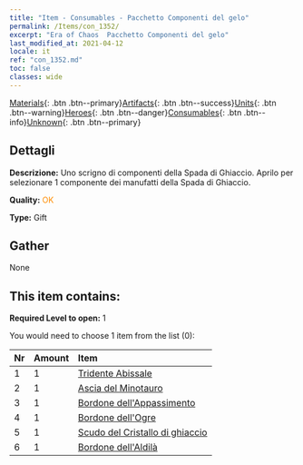 ```yaml
---
title: "Item - Consumables - Pacchetto Componenti del gelo"
permalink: /Items/con_1352/
excerpt: "Era of Chaos  Pacchetto Componenti del gelo"
last_modified_at: 2021-04-12
locale: it
ref: "con_1352.md"
toc: false
classes: wide
---
```

 [Materials](/it/Items/){: .btn .btn--primary}[Artifacts](/it/Items/Artifacts/){: .btn .btn--success}[Units](/it/Items/Units/){: .btn .btn--warning}[Heroes](/it/Items/Heroes/){: .btn .btn--danger}[Consumables](/it/Items/Consumables/){: .btn .btn--info}[Unknown](/it/Items/Unknown/){: .btn .btn--primary}

## Dettagli
 **Descrizione:** Uno scrigno di componenti della Spada di Ghiaccio. Aprilo per selezionare 1 componente dei manufatti della Spada di Ghiaccio.

 **Quality:** <span style="color: #FF8C00">OK</span>

 **Type:** Gift

## Gather

  None

## This item contains:

 **Required Level to open:** 1

 You would need to choose 1 item from the list (0):

  | Nr | Amount |     Item    |
  |:---|:-------|:------------|
  | 1 | 1 | [Tridente Abissale](/it/Items/art_160/) | 
  | 2 | 1 | [Ascia del Minotauro](/it/Items/art_161/) | 
  | 3 | 1 | [Bordone dell'Appassimento](/it/Items/art_162/) | 
  | 4 | 1 | [Bordone dell'Ogre](/it/Items/art_163/) | 
  | 5 | 1 | [Scudo del Cristallo di ghiaccio](/it/Items/art_164/) | 
  | 6 | 1 | [Bordone dell'Aldilà](/it/Items/art_165/) | 
